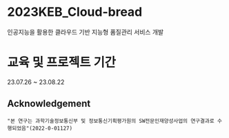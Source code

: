 # 2023KEB_Cloud-bread
인공지능을 활용한 클라우드 기반 지능형 품질관리 서비스 개발

# 교육 및 프로젝트 기간
23.07.26 ~ 23.08.22

## Acknowledgement
```
"본 연구는 과학기술정보통신부 및 정보통신기획평가원의 SW전문인재양성사업의 연구결과로 수행되었음"(2022-0-01127)
```

